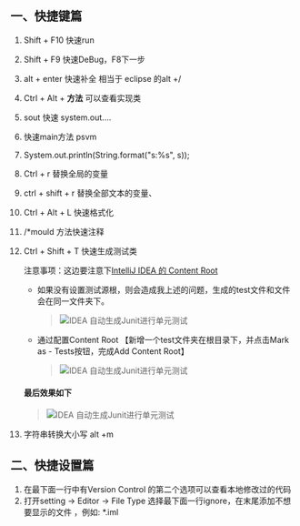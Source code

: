 ## 一、快捷键篇

1. Shift + F10 快速run

2. Shift + F9  快速DeBug，F8下一步

3. alt + enter  快速补全  相当于 eclipse 的alt +/

4. Ctrl + Alt + **方法** 可以查看实现类

5. sout 快速 system.out....

6. 快速main方法 psvm

7. System.out.println(String.format("s:%s", s));

8. Ctrl + r 替换全局的变量

9. ctrl + shift + r 替换全部文本的变量、

10. Ctrl + Alt + L 快速格式化

11. /*mould 方法快速注释

12. Ctrl + Shift + T 快速生成测试类

    注意事项：这边要注意下[IntelliJ IDEA 的 Content Root](https://blog.csdn.net/zx48822821/article/details/78640041)

    - 如果没有设置测试源根，则会造成我上述的问题，生成的test文件和文件会在同一文件夹下。

      > ![IDEA 自动生成Junit进行单元测试](https://s1.51cto.com/images/blog/201806/29/ecd21f912eefe871099665cdf8e8334e.png?x-oss-process=image/watermark,size_16,text_QDUxQ1RP5Y2a5a6i,color_FFFFFF,t_100,g_se,x_10,y_10,shadow_90,type_ZmFuZ3poZW5naGVpdGk=)

    - 通过配置Content Root 【新增一个test文件夹在根目录下，并点击Mark as - Tests按钮，完成Add Content Root】

      > ![IDEA 自动生成Junit进行单元测试](https://s1.51cto.com/images/blog/201806/29/135adbbe170669fe993fd74390bacc77.png?x-oss-process=image/watermark,size_16,text_QDUxQ1RP5Y2a5a6i,color_FFFFFF,t_100,g_se,x_10,y_10,shadow_90,type_ZmFuZ3poZW5naGVpdGk=)

    #### 最后效果如下

    > ![IDEA 自动生成Junit进行单元测试](https://s1.51cto.com/images/blog/201806/29/095e526113cc465e8db8f18aed639128.png?x-oss-process=image/watermark,size_16,text_QDUxQ1RP5Y2a5a6i,color_FFFFFF,t_100,g_se,x_10,y_10,shadow_90,type_ZmFuZ3poZW5naGVpdGk=)

13. 字符串转换大小写 alt +m



## 二、快捷设置篇

1.  在最下面一行中有Version Control 的第二个选项可以查看本地修改过的代码
2.  打开setting -> Editor -> File Type 选择最下面一行ignore，在末尾添加不想要显示的文件 ，例如: *.iml